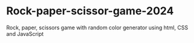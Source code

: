 # Rock-paper-scissor-game-2024
Rock, paper, scissors game with random color generator using html, CSS and JavaScript
